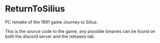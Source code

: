 # ReturnToSilius
PC remake of the 1991 game Journey to Silius.

This is the source code to the game, any possible binaries can be found on both the discord server and the releases tab.
